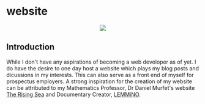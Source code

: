 # website

<p align="center">
  <img src="https://media.giphy.com/media/l2JdTkHW1KZPdvdS0/giphy.gif" />
</p>

## Introduction

While I don't have any aspirations of becoming a web developer as of yet. I do have the desire to one day host a website which plays my blog posts and dicussions in my interests. This can also serve as a front end of myself for prospectus employers. A strong inspiration for the creation of my website can be attributed to my Mathematics Professor, Dr Daniel Murfet's website <a href="http://therisingsea.org/" target="_blank">The Rising Sea</a> and Documentary Creator, <a href="https://www.lemmi.no/" target="_blank">LEMMiNO</a>.
